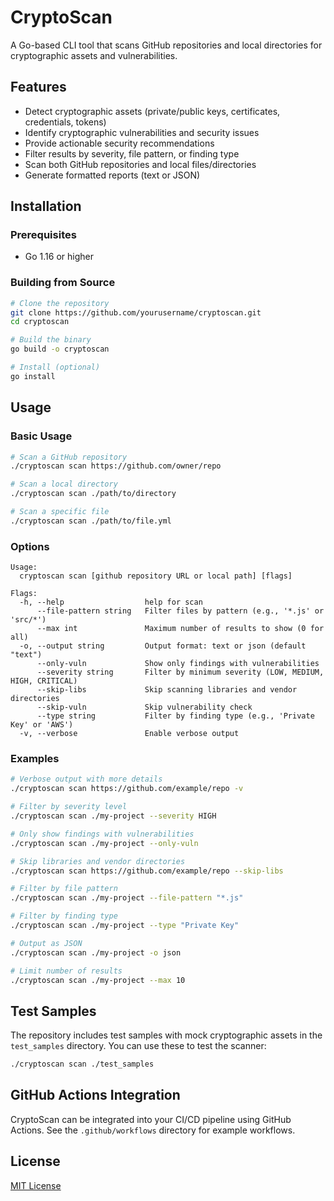 # CryptoScan

A Go-based CLI tool that scans GitHub repositories and local directories for cryptographic assets and vulnerabilities.

## Features

- Detect cryptographic assets (private/public keys, certificates, credentials, tokens)
- Identify cryptographic vulnerabilities and security issues
- Provide actionable security recommendations
- Filter results by severity, file pattern, or finding type
- Scan both GitHub repositories and local files/directories
- Generate formatted reports (text or JSON)

## Installation

### Prerequisites

- Go 1.16 or higher

### Building from Source

```bash
# Clone the repository
git clone https://github.com/yourusername/cryptoscan.git
cd cryptoscan

# Build the binary
go build -o cryptoscan

# Install (optional)
go install
```

## Usage

### Basic Usage

```bash
# Scan a GitHub repository
./cryptoscan scan https://github.com/owner/repo

# Scan a local directory
./cryptoscan scan ./path/to/directory

# Scan a specific file
./cryptoscan scan ./path/to/file.yml
```

### Options

```
Usage:
  cryptoscan scan [github repository URL or local path] [flags]

Flags:
  -h, --help                  help for scan
      --file-pattern string   Filter files by pattern (e.g., '*.js' or 'src/*')
      --max int               Maximum number of results to show (0 for all)
  -o, --output string         Output format: text or json (default "text")
      --only-vuln             Show only findings with vulnerabilities
      --severity string       Filter by minimum severity (LOW, MEDIUM, HIGH, CRITICAL)
      --skip-libs             Skip scanning libraries and vendor directories
      --skip-vuln             Skip vulnerability check
      --type string           Filter by finding type (e.g., 'Private Key' or 'AWS')
  -v, --verbose               Enable verbose output
```

### Examples

```bash
# Verbose output with more details
./cryptoscan scan https://github.com/example/repo -v

# Filter by severity level
./cryptoscan scan ./my-project --severity HIGH

# Only show findings with vulnerabilities
./cryptoscan scan ./my-project --only-vuln

# Skip libraries and vendor directories
./cryptoscan scan https://github.com/example/repo --skip-libs

# Filter by file pattern
./cryptoscan scan ./my-project --file-pattern "*.js"

# Filter by finding type
./cryptoscan scan ./my-project --type "Private Key"

# Output as JSON
./cryptoscan scan ./my-project -o json

# Limit number of results
./cryptoscan scan ./my-project --max 10
```

## Test Samples

The repository includes test samples with mock cryptographic assets in the `test_samples` directory. You can use these to test the scanner:

```bash
./cryptoscan scan ./test_samples
```

## GitHub Actions Integration

CryptoScan can be integrated into your CI/CD pipeline using GitHub Actions. See the `.github/workflows` directory for example workflows.

## License

[MIT License](LICENSE)